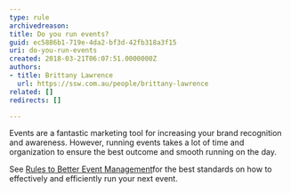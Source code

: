 ```yaml
---
type: rule
archivedreason: 
title: Do you run events?
guid: ec5886b1-719e-4da2-bf3d-42fb318a3f15
uri: do-you-run-events
created: 2018-03-21T06:07:51.0000000Z
authors:
- title: Brittany Lawrence
  url: https://ssw.com.au/people/brittany-lawrence
related: []
redirects: []

---
```


Events are a fantastic marketing tool for increasing your brand recognition and awareness. However, running events takes a lot of time and organization to ensure the best outcome and smooth running on the day. 




<!--endintro-->

See [Rules to Better Event Management](/_layouts/15/FIXUPREDIRECT.ASPX?WebId=3dfc0e07-e23a-4cbb-aac2-e778b71166a2&amp;TermSetId=07da3ddf-0924-4cd2-a6d4-a4809ae20160&amp;TermId=3e593a39-5f57-4572-99ff-1eba16699e23)for the best standards on how to effectively and efficiently run your next event.
